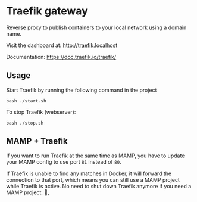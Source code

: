 # Traefik gateway

Reverse proxy to publish containers to your local network using a domain name.

Visit the dashboard at: http://traefik.localhost

Documentation: https://doc.traefik.io/traefik/

## Usage

Start Traefik by running the following command in the project
```
bash ./start.sh
```

To stop Traefik (webserver):
```
bash ./stop.sh
```

## MAMP + Traefik
If you want to run Traefik at the same time as MAMP, you have to update your MAMP config to use port `81` instead of `80`.

If Traefik is unable to find any matches in Docker, it will forward the connection to that port, which means you can still use a MAMP project while Traefik is active.
No need to shut down Traefik anymore if you need a MAMP project. 🥳,
